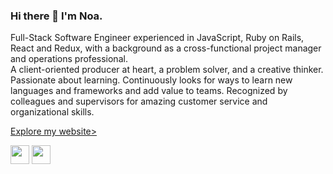 ### Hi there 👋 I'm Noa. 

Full-Stack Software Engineer experienced in JavaScript, Ruby on Rails, React and Redux, with a background as a cross-functional project manager and operations professional. 
<br/>
A client-oriented producer at heart, a problem solver, and a creative thinker. Passionate about learning. Continuously looks for ways to learn new languages and frameworks and add value to teams. Recognized by colleagues and supervisors for amazing customer service and organizational skills.
<p> <a href="https://noarabincohen.com/" target="blank">Explore my  website></a>

<p>
  <a href="https://www.linkedin.com/in/noa-rabin-cohen/" target="blank"><img align="center" src="https://cdn.jsdelivr.net/npm/simple-icons@3.0.1/icons/linkedin.svg" height="30" width="30" /></a>
  <a href="https://medium.com/@cohenoa33" target="blank"><img align="center" src="https://cdn.jsdelivr.net/npm/simple-icons@3.0.1/icons/medium.svg"  height="30" width="30" /></a>
 </p>

 <br />
